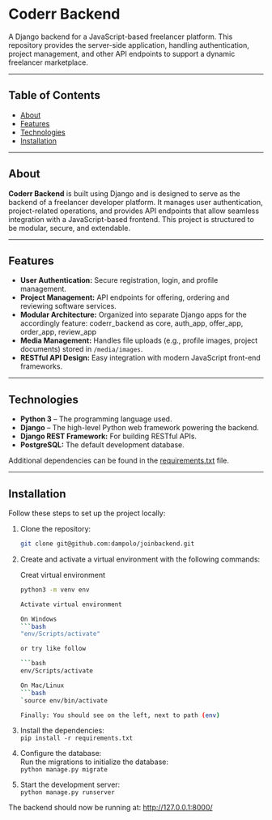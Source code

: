 # Coderr Backend

A Django backend for a JavaScript-based freelancer platform. This repository provides the server-side application, handling authentication, project management, and other API endpoints to support a dynamic freelancer marketplace.

---

## Table of Contents

- [About](#about)
- [Features](#features)
- [Technologies](#technologies)
- [Installation](#installation)
---

## About

**Coderr Backend** is built using Django and is designed to serve as the backend of a freelancer developer platform. It manages user authentication, project-related operations, and provides API endpoints that allow seamless integration with a JavaScript-based frontend. This project is structured to be modular, secure, and extendable.

---

## Features

- **User Authentication:** Secure registration, login, and profile management.
- **Project Management:** API endpoints for offering, ordering and reviewing software services.
- **Modular Architecture:** Organized into separate Django apps for the accordingly feature: coderr_backend as core, auth_app, offer_app, order_app, review_app
- **Media Management:** Handles file uploads (e.g., profile images, project documents) stored in `/media/images`.
- **RESTful API Design:** Easy integration with modern JavaScript front-end frameworks.

---

## Technologies

- **Python 3** – The programming language used.
- **Django** – The high-level Python web framework powering the backend.
- **Django REST Framework:** For building RESTful APIs.
- **PostgreSQL:** The default development database.

Additional dependencies can be found in the [requirements.txt](requirements.txt) file.

---

## Installation

Follow these steps to set up the project locally:

1. Clone the repository:

   ```bash
   git clone git@github.com:dampolo/joinbackend.git

2. Create and activate a virtual environment with the following commands:
   
   Creat virtual environment

   ```bash
   python3 -m venv env

   Activate virtual environment

   On Windows
   ```bash
   "env/Scripts/activate"
   
   or try like follow

   ```bash
   env/Scripts/activate
   
   On Mac/Linux
   ```bash     
   `source env/bin/activate

   Finally: You should see on the left, next to path (env)

3. Install the dependencies:  
   `pip install -r requirements.txt`

4. Configure the database:  
   Run the migrations to initialize the database:  
   `python manage.py migrate`

5. Start the development server:  
   `python manage.py runserver`

The backend should now be running at:
http://127.0.0.1:8000/
